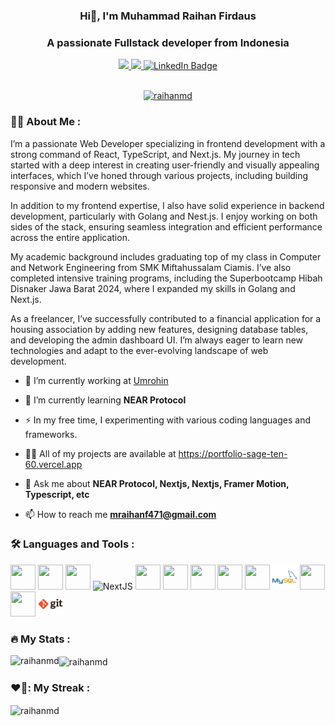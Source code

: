<h3 align="center">Hi👋, I'm Muhammad Raihan Firdaus</h3>
<h3 align="center">A passionate Fullstack developer from Indonesia</h3>

<div id="badges" align="center">
  <a href="https://instagram.com/_raihanmd" target="__blank">
  <img src="https://img.shields.io/badge/Instagram-E4405F?style=for-the-badge&logo=instagram&logoColor=white"/>
  </a>
  <a href="https://www.youtube.com/channel/UCT4aPXZrfCaKjYMCSGqUUEQ" target="__blank">
  <img src="https://img.shields.io/badge/YouTube-red?style=for-the-badge&logo=youtube&logoColor=white"/>
  </a>
  <a href="https://www.linkedin.com/in/raihanmddd/">
  <img src="https://img.shields.io/badge/LinkedIn-blue?style=for-the-badge&logo=linkedin&logoColor=white" alt="LinkedIn Badge"/>
  </a>
</div>

<div align="center">
  <img src="https://komarev.com/ghpvc/?username=raihanmd&style=flat-square&color=blue" alt=""/>
</div>

<div align="center">
  <p align="center"> <a href="https://github.com/ryo-ma/github-profile-trophy"><img src="https://github-profile-trophy.vercel.app/?username=raihanmd" alt="raihanmd" /></a></p>
</div>

### :man_technologist: About Me :

I’m a passionate Web Developer specializing in frontend development with a strong command of React, TypeScript, and Next.js. My journey in tech started with a deep interest in creating user-friendly and visually appealing interfaces, which I’ve honed through various projects, including building responsive and modern websites.

In addition to my frontend expertise, I also have solid experience in backend development, particularly with Golang and Nest.js. I enjoy working on both sides of the stack, ensuring seamless integration and efficient performance across the entire application.

My academic background includes graduating top of my class in Computer and Network Engineering from SMK Miftahussalam Ciamis. I’ve also completed intensive training programs, including the Superbootcamp Hibah Disnaker Jawa Barat 2024, where I expanded my skills in Golang and Next.js.

As a freelancer, I’ve successfully contributed to a financial application for a housing association by adding new features, designing database tables, and developing the admin dashboard UI. I’m always eager to learn new technologies and adapt to the ever-evolving landscape of web development.




<!-- <p align="left"> <a href="https://twitter.com/suthiono_irfan" target="blank"><img src="https://img.shields.io/twitter/follow/suthiono_irfan?logo=twitter&style=for-the-badge" alt="suthiono_irfan" /></a> </p> -->

- 🔭 I’m currently working at  <a href="https://umroh.in" target="__blank">Umrohin<a/>
- 🌱 I’m currently learning **NEAR Protocol**

- ⚡ In my free time, I experimenting with various coding languages and frameworks.
<!-- - 👯 I’m looking to collaborate on [NanamiGPT](https://nanami.irfanks.site)

- 🤝 I’m looking for help with [NanamiGPT](https://nanami.irfanks.site) -->

- 👨‍💻 All of my projects are available at <a href="https://portfolio-sage-ten-60.vercel.app" target="__blank">https://portfolio-sage-ten-60.vercel.app<a/>

- 💬 Ask me about **NEAR Protocol, Nextjs, Nextjs, Framer Motion, Typescript, etc**

- 📫 How to reach me **mraihanf471@gmail.com**

### :hammer_and_wrench: Languages and Tools :
<div>
  <img src="https://cdn.jsdelivr.net/gh/devicons/devicon@latest/icons/typescript/typescript-original.svg" width="40" height="40"/>
  <img src="https://cdn.jsdelivr.net/gh/devicons/devicon@latest/icons/tailwindcss/tailwindcss-original.svg" width="40" height="40"/>
  <img src="https://cdn.jsdelivr.net/gh/devicons/devicon@latest/icons/react/react-original.svg" width="40" height="40"/>
  <img src="https://cdn.jsdelivr.net/gh/devicons/devicon/icons/nextjs/nextjs-original-wordmark.svg" title="NextJS" alt="NextJS" width="40"/>
  <img src="https://cdn.jsdelivr.net/gh/devicons/devicon@latest/icons/trpc/trpc-original.svg" width="40" height="40"/>
  <img src="https://cdn.jsdelivr.net/gh/devicons/devicon@latest/icons/nestjs/nestjs-original.svg" width="40" height="40"/>
  <img src="https://cdn.jsdelivr.net/gh/devicons/devicon@latest/icons/prisma/prisma-original.svg" width="40" height="40"/>
  <img src="https://cdn.jsdelivr.net/gh/devicons/devicon/icons/php/php-original.svg" width="40" height="40"/>
  <img src="https://cdn.jsdelivr.net/gh/devicons/devicon/icons/go/go-original-wordmark.svg" width="40" height="40"/>
  <img src="https://github.com/devicons/devicon/blob/master/icons/mysql/mysql-original-wordmark.svg" title="MySQL"  alt="MySQL" width="40" height="40"/>
  <img src="https://cdn.jsdelivr.net/gh/devicons/devicon@latest/icons/bun/bun-original.svg" width="40" height="40"/>
  <img src="https://cdn.jsdelivr.net/gh/devicons/devicon@latest/icons/nodejs/nodejs-original.svg" width="40" height="40"/>
  <img src="https://github.com/devicons/devicon/blob/master/icons/git/git-original-wordmark.svg" title="Git" **alt="Git" width="40" height="40"/>
</div>

### :fire: My Stats :
<div>
  <img align="left" src="https://github-readme-stats.vercel.app/api/top-langs?username=raihanmd&show_icons=true&locale=en&layout=compact" alt="raihanmd" />

  <img align="center" src="https://github-readme-stats.vercel.app/api?username=raihanmd&show_icons=true&locale=en" alt="raihanmd" />
</div>

### ❤️‍🔥: My Streak :
<div>
  <img align="center" src="https://github-readme-streak-stats.herokuapp.com/?user=raihanmd&" alt="raihanmd" />
</div>
